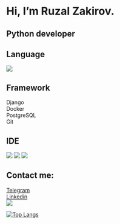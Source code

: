 Hi, I’m Ruzal Zakirov.
========================
Python developer
-------------------------
## Language 
<img src="https://img.shields.io/badge/Python-3776AB?style=flat-square&logo=Python&logoColor=white"/>

## Framework
Django  
Docker  
PostgreSQL  
Git

## IDE

<img src="https://img.shields.io/badge/Visual Studio Code-007ACC?style=flat-square&logo=Visual Studio Code&logoColor=white"/>  <img src="https://img.shields.io/badge/MySQL-4479A1?style=flat-square&logo=MySQL&logoColor=white"/> <img src="https://img.shields.io/badge/Postman-FF6C37?style=flat-square&logo=Postman&logoColor=white"/> 

Contact me:
-------------------------
[Telegram](https://t.me/ruzal_z)  
[Linkedin](https://www.linkedin.com/in/ruzal-zakirov-76303b273/)  
<a href="mailto:ruzal.zakiroff@gmail.com"><img src="https://img.shields.io/badge/Gmail-EA4335?style=flat&logo=Gmail&logoColor=white&link=mailto:ruzal.zakiroff@gmail.com" />

[![Top Langs](https://github-readme-stats.vercel.app/api/top-langs/?username=ruzal-z&layout=compact)](https://github.com/anuraghazra/github-readme-stats)
